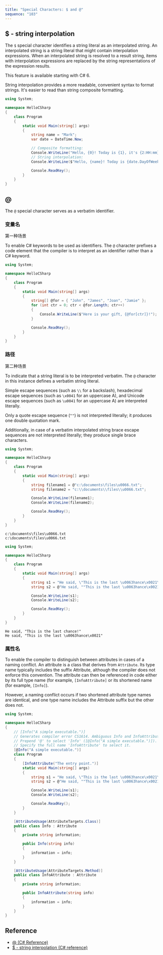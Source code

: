 ```yaml
---
title: "Special Characters: $ and @"
sequence: "103"
---
```


## $ - string interpolation

The `$` special character identifies a string literal as an interpolated string.
An interpolated string is a string literal that might contain interpolation expressions.
When an interpolated string is resolved to a result string,
items with interpolation expressions are replaced by the string representations of the expression results.

This feature is available starting with C# 6.

String interpolation provides a more readable, convenient syntax to format strings. It's easier to read than string composite formatting.

```csharp
using System;

namespace HelloCSharp
{
    class Program
    {
        static void Main(string[] args)
        {
            string name = "Mark";
            var date = DateTime.Now;

            // Composite formatting:
            Console.WriteLine("Hello, {0}! Today is {1}, it's {2:HH:mm} now.", name, date.DayOfWeek, date);
            // String interpolation:
            Console.WriteLine($"Hello, {name}! Today is {date.DayOfWeek}, it's {date:HH:mm} now.");

            Console.ReadKey();
        }
    }
}
```

## @

The `@` special character serves as a verbatim identifier.

### 变量名

第一种场景

To enable C# keywords to be used as identifiers.
The `@` character prefixes a code element that the compiler is to interpret as an identifier rather than a C# keyword.

```csharp
using System;

namespace HelloCSharp
{
    class Program
    {
        static void Main(string[] args)
        {
            string[] @for = { "John", "James", "Joan", "Jamie" };
            for (int ctr = 0; ctr < @for.Length; ctr++)
            {
                Console.WriteLine($"Here is your gift, {@for[ctr]}!");
            }

            Console.ReadKey();
        }
    }
}
```

### 路径

第二种场景

To indicate that a string literal is to be interpreted verbatim.
The `@` character in this instance defines a verbatim string literal.

Simple escape sequences (such as `\\` for a backslash),
hexadecimal escape sequences (such as `\x0041` for an uppercase A),
and Unicode escape sequences (such as `\u0041` for an uppercase A) are interpreted literally.

Only a quote escape sequence (`""`) is not interpreted literally; it produces one double quotation mark.

Additionally, in case of a verbatim interpolated string brace escape sequences are not interpreted literally;
they produce single brace characters.

```csharp
using System;

namespace HelloCSharp
{
    class Program
    {
        static void Main(string[] args)
        {
            string filename1 = @"c:\documents\files\u0066.txt";
            string filename2 = "c:\\documents\\files\\u0066.txt";

            Console.WriteLine(filename1);
            Console.WriteLine(filename2);

            Console.ReadKey();
        }
    }
}
```

```text
c:\documents\files\u0066.txt
c:\documents\files\u0066.txt
```

```csharp
using System;

namespace HelloCSharp
{
    class Program
    {
        static void Main(string[] args)
        {
            string s1 = "He said, \"This is the last \u0063hance\x0021\"";
            string s2 = @"He said, ""This is the last \u0063hance\x0021""";

            Console.WriteLine(s1);
            Console.WriteLine(s2);

            Console.ReadKey();
        }
    }
}
```

```text
He said, "This is the last chance!"
He said, "This is the last \u0063hance\x0021"
```

### 属性名

To enable the compiler to distinguish between attributes in cases of a naming conflict.
An attribute is a class that derives from `Attribute`.
Its type name typically includes the suffix Attribute, although the compiler does not enforce this convention.
The attribute can then be referenced in code either by its full type name (for example, `[InfoAttribute]` or
its shortened name (for example, `[Info]`).

However, a naming conflict occurs if two shortened attribute type names are identical,
and one type name includes the Attribute suffix but the other does not.

```csharp
using System;

namespace HelloCSharp
{
    // [Info("A simple executable.")]
    // Generates compiler error CS1614. Ambiguous Info and InfoAttribute.
    // Prepend '@' to select 'Info' ([@Info("A simple executable.")]).
    // Specify the full name 'InfoAttribute' to select it.
    [@Info("A simple executable.")] 
    class Program
    {
        [InfoAttribute("The entry point.")]
        static void Main(string[] args)
        {
            string s1 = "He said, \"This is the last \u0063hance\x0021\"";
            string s2 = @"He said, ""This is the last \u0063hance\x0021""";

            Console.WriteLine(s1);
            Console.WriteLine(s2);

            Console.ReadKey();
        }
    }

    [AttributeUsage(AttributeTargets.Class)]
    public class Info : Attribute
    {
        private string information;

        public Info(string info)
        {
            information = info;
        }
    }

    [AttributeUsage(AttributeTargets.Method)]
    public class InfoAttribute : Attribute
    {
        private string information;

        public InfoAttribute(string info)
        {
            information = info;
        }
    }
}
```

## Reference

- [@ (C# Reference)](https://docs.microsoft.com/en-us/dotnet/csharp/language-reference/tokens/verbatim)
- [$ - string interpolation (C# reference)](https://docs.microsoft.com/en-us/dotnet/csharp/language-reference/tokens/interpolated)


